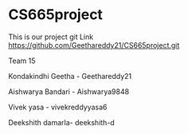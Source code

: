 # CS665project
This is our project git Link https://github.com/Geethareddy21/CS665project.git

Team 15 

Kondakindhi Geetha - Geethareddy21

Aishwarya Bandari - Aishwarya9848

Vivek yasa - vivekreddyyasa6

Deekshith damarla- deekshith-d
